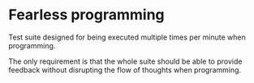 # Fearless programming
Test suite designed for being executed multiple times per minute when programming.

The only requirement is that the whole suite should be able to provide feedback without disrupting the flow of thoughts when programming.
